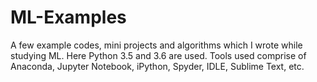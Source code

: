 # ML-Examples

A few example codes, mini projects and algorithms which I wrote while studying ML.
Here Python 3.5 and 3.6 are used.
Tools used comprise of Anaconda, Jupyter Notebook, iPython, Spyder, IDLE, Sublime Text, etc.
